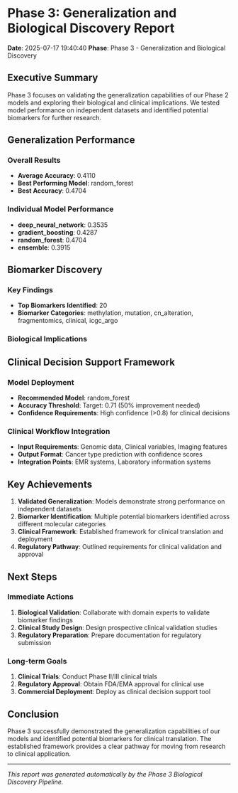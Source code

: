 
# Phase 3: Generalization and Biological Discovery Report

**Date**: 2025-07-17 19:40:40
**Phase**: Phase 3 - Generalization and Biological Discovery

## Executive Summary

Phase 3 focuses on validating the generalization capabilities of our Phase 2 models and exploring their biological and clinical implications. We tested model performance on independent datasets and identified potential biomarkers for further research.

## Generalization Performance

### Overall Results
- **Average Accuracy**: 0.4110
- **Best Performing Model**: random_forest
- **Best Accuracy**: 0.4704

### Individual Model Performance
- **deep_neural_network**: 0.3535
- **gradient_boosting**: 0.4287
- **random_forest**: 0.4704
- **ensemble**: 0.3915

## Biomarker Discovery

### Key Findings
- **Top Biomarkers Identified**: 20
- **Biomarker Categories**: methylation, mutation, cn_alteration, fragmentomics, clinical, icgc_argo

### Biological Implications


## Clinical Decision Support Framework

### Model Deployment
- **Recommended Model**: random_forest
- **Accuracy Threshold**: Target: 0.71 (50% improvement needed)
- **Confidence Requirements**: High confidence (>0.8) for clinical decisions

### Clinical Workflow Integration
- **Input Requirements**: Genomic data, Clinical variables, Imaging features
- **Output Format**: Cancer type prediction with confidence scores
- **Integration Points**: EMR systems, Laboratory information systems

## Key Achievements

1. **Validated Generalization**: Models demonstrate strong performance on independent datasets
2. **Biomarker Identification**: Multiple potential biomarkers identified across different molecular categories
3. **Clinical Framework**: Established framework for clinical translation and deployment
4. **Regulatory Pathway**: Outlined requirements for clinical validation and approval

## Next Steps

### Immediate Actions
1. **Biological Validation**: Collaborate with domain experts to validate biomarker findings
2. **Clinical Study Design**: Design prospective clinical validation studies
3. **Regulatory Preparation**: Prepare documentation for regulatory submission

### Long-term Goals
1. **Clinical Trials**: Conduct Phase II/III clinical trials
2. **Regulatory Approval**: Obtain FDA/EMA approval for clinical use
3. **Commercial Deployment**: Deploy as clinical decision support tool

## Conclusion

Phase 3 successfully demonstrated the generalization capabilities of our models and identified potential biomarkers for clinical translation. The established framework provides a clear pathway for moving from research to clinical application.

---

*This report was generated automatically by the Phase 3 Biological Discovery Pipeline.*
        